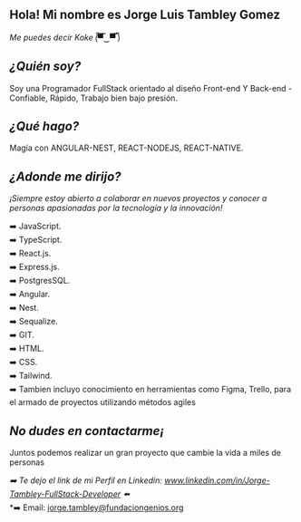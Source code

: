 

## Hola! Mi nombre es Jorge Luis Tambley Gomez

   *Me puedes decir Koke*	(̿▀̿‿▀̿ ̿)

## *¿Quién soy?*
Soy una Programador FullStack orientado al diseño Front-end  Y Back-end
-Confiable, Rápido, Trabajo bien bajo presión.
 
## *¿Qué hago?*

Magía con ANGULAR-NEST, REACT-NODEJS, REACT-NATIVE.

## *¿Adonde me dirijo?*  
*¡Siempre estoy abierto a colaborar en nuevos proyectos y conocer a personas apasionadas por la tecnología y la innovación!*
 
➡️  JavaScript.  
➡️  TypeScript.  
➡️  React.js.  
➡️  Express.js.  
➡️  PostgresSQL.  
➡️  Angular.  
➡️  Nest.  
➡️  Sequalize.  
➡️  GIT.  
➡️  HTML.  
➡️  CSS.  
➡️  Tailwind.  
➡️  Tambien incluyo conocimiento en herramientas como Figma, Trello, para el armado de proyectos utilizando métodos agiles

## *No dudes en contactarme¡*

Juntos podemos realizar un gran proyecto que cambie la vida a miles de personas 


*➡️  Te dejo el link de mi Perfil en Linkedin: www.linkedin.com/in/Jorge-Tambley-FullStack-Developer ⬅️*   
*➡️                       Email: jorge.tambley@fundaciongenios.org     

